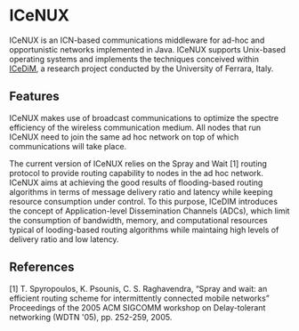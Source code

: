 # ICeNUX
ICeNUX is an ICN-based communications middleware for ad-hoc and opportunistic networks implemented in Java.
ICeNUX supports Unix-based operating systems and implements the techniques conceived within
[ICeDiM](http://endif.unife.it/en/research/research-1/information-technology/computer-science/distributed-systems-group/research-projects/iceone), a research project conducted by the University of Ferrara, Italy.


## Features
ICeNUX makes use of broadcast communications to optimize the spectre efficiency of the wireless communication medium.
All nodes that run ICeNUX need to join the same ad hoc network on top of which communications will take place. 


The current version of ICeNUX relies on the Spray and Wait [1] routing protocol to provide routing capability to nodes in the ad hoc network. ICeNUX aims at achieving the good results of flooding-based routing algorithms in terms of message delivery ratio and latency while keeping resource consumption under control.
To this purpose, ICeDIM introduces the concept of Application-level Dissemination Channels (ADCs), which limit the consumption of bandwidth, memory, and computational resources typical of looding-based routing algorithms while maintaing high levels of delivery ratio and low latency.



## References
[1] T. Spyropoulos, K. Psounis, C. S. Raghavendra, “Spray and wait: an efficient routing scheme for intermittently connected mobile networks” Proceedings of the 2005 ACM SIGCOMM workshop on Delay-tolerant networking (WDTN '05), pp. 252-259, 2005.
